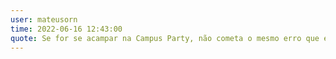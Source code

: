 ```yaml
---
user: mateusorn
time: 2022-06-16 12:43:00  
quote: Se for se acampar na Campus Party, não cometa o mesmo erro que eu, traga um cobertor e um colchão decente!
---
```

